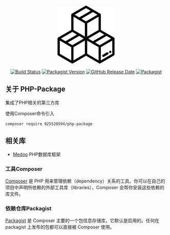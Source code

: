 <p align="center"><a href="https://github.com/925528594/php-package"><img src="https://github.com/925528594/php-package/raw/master/box.png" width="180"></a></p>

<p align="center">
<a href="https://travis-ci.org/github/925528594"><img src="https://travis-ci.org/925528594/php-package.svg" alt="Build Status"></a>
<a href="https://packagist.org/packages/925528594/php-package"><img src="https://img.shields.io/packagist/v/925528594/php-package" alt="Packagist Version"></a>
<a href="https://github.com/925528594/php-package"><img src="https://img.shields.io/github/release-date/925528594/php-package" alt="GitHub Release Date"></a>
<a href="https://github.com/925528594/php-package"><img src="https://img.shields.io/packagist/l/925528594/php-package" alt="Packagist"></a>
</p>

## 关于 PHP-Package
集成了PHP相关的第三方库

使用Composer命令引入
```
composer require 925528594/php-package
```

## 相关库
* [Medoo](https://github.com/catfan/Medoo) PHP数据库框架

### 工具Composer
[Composer](https://www.phpcomposer.com/ "php依赖仓库管理工具") 是 PHP 用来管理依赖（dependency）关系的工具。你可以在自己的项目中声明所依赖的外部工具库（libraries），Composer 会帮你安装这些依赖的库文件。


### 依赖仓库Packagist
[Packagist](https://packagist.org/ "composer依赖仓库") 是 Composer 主要的一个包信息存储库，它默认是启用的。任何在 packagist 上发布的包都可以直接被 Composer 使用。
